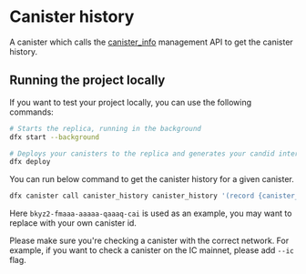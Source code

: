 # Canister history

A canister which calls the [canister_info](https://internetcomputer.org/docs/current/references/ic-interface-spec/#ic-canister-info) management API to get the canister history.

## Running the project locally

If you want to test your project locally, you can use the following commands:

```bash
# Starts the replica, running in the background
dfx start --background

# Deploys your canisters to the replica and generates your candid interface
dfx deploy
```

You can run below command to get the canister history for a given canister.

```bash
dfx canister call canister_history canister_history '(record {canister_id=principal "bkyz2-fmaaa-aaaaa-qaaaq-cai"; num_requested_changes=opt 3})'
```

Here `bkyz2-fmaaa-aaaaa-qaaaq-cai` is used as an example, you may want to replace with your own canister id.

Please make sure you're checking a canister with the correct network. For example, if you want to check a canister on the IC mainnet, please add `--ic` flag.
